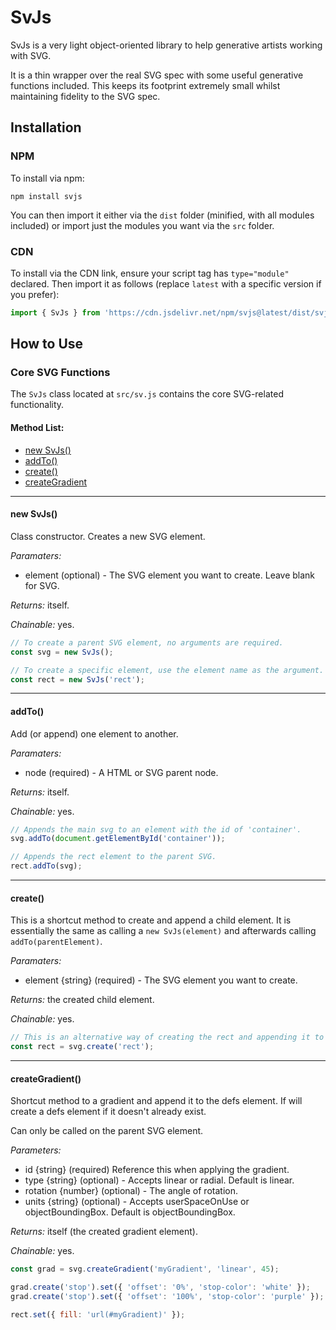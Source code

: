 # SvJs

SvJs is a very light object-oriented library to help generative artists working with SVG.

It is a thin wrapper over the real SVG spec with some useful generative functions included. This keeps its footprint extremely small whilst maintaining fidelity to the SVG spec.

## Installation

### NPM

To install via npm:

```
npm install svjs
```

You can then import it either via the `dist` folder (minified, with all modules included) or import just the modules you want via the `src` folder.

### CDN

To install via the CDN link, ensure your script tag has `type="module"` declared. Then import it as follows (replace `latest` with a specific version if you prefer):

```javascript
import { SvJs } from 'https://cdn.jsdelivr.net/npm/svjs@latest/dist/svjs.min.js';
```

## How to Use

### Core SVG Functions

The `SvJs` class located at `src/sv.js` contains the core SVG-related functionality.

#### Method List:

* [new SvJs()](#new-svjs)
* [addTo()](#addto)
* [create()](#create)
* [createGradient](#creategradient)

<hr>

#### new SvJs()

Class constructor. Creates a new SVG element.

_Paramaters:_
* element (optional) - The SVG element you want to create. Leave blank for SVG.

_Returns:_ itself.

_Chainable:_ yes.

```javascript
// To create a parent SVG element, no arguments are required.
const svg = new SvJs(); 

// To create a specific element, use the element name as the argument.
const rect = new SvJs('rect'); 
```

<hr>

#### addTo()

Add (or append) one element to another.

_Paramaters:_
* node (required) - A HTML or SVG parent node.

_Returns:_ itself.

_Chainable:_ yes.

```javascript
// Appends the main svg to an element with the id of 'container'.
svg.addTo(document.getElementById('container'));

// Appends the rect element to the parent SVG.
rect.addTo(svg);
```

<hr>

#### create()

This is a shortcut method to create and append a child element. It is essentially the same as calling a `new SvJs(element)` and afterwards calling `addTo(parentElement)`.

_Paramaters:_
* element {string} (required) - The SVG element you want to create.

_Returns:_ the created child element.

_Chainable:_ yes.

```javascript
// This is an alternative way of creating the rect and appending it to the svg.
const rect = svg.create('rect');
```

<hr>

#### createGradient()

Shortcut method to a gradient and append it to the defs element. If will create a defs element if it doesn't already exist.

Can only be called on the parent SVG element.

_Parameters:_
* id {string} (required) Reference this when applying the gradient.
* type {string} (optional) - Accepts linear or radial. Default is linear.
* rotation {number} (optional) - The angle of rotation. 
* units {string} (optional) - Accepts userSpaceOnUse or objectBoundingBox. Default is objectBoundingBox.

_Returns:_ itself (the created gradient element).

_Chainable:_ yes.

```javascript
const grad = svg.createGradient('myGradient', 'linear', 45);

grad.create('stop').set({ 'offset': '0%', 'stop-color': 'white' });
grad.create('stop').set({ 'offset': '100%', 'stop-color': 'purple' });

rect.set({ fill: 'url(#myGradient)' });
```

